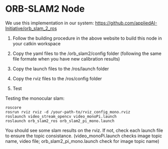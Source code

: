 # ORB-SLAM2 Node

We use this implementation in our system: https://github.com/appliedAI-Initiative/orb_slam_2_ros

1. Follow the building procedure in the above website to build this node in your catkin workspace

2. Copy the yaml files to the /orb_slam2/config folder (following the same file formate when you have new calibration results)

3. Copy the launch files to the /ros/launch folder

4. Copy the rviz files to the /ros/config folder

5. Test

Testing the monocular slam:
```
roscore
rosrun rviz rviz -d /your-path-to/rviz_config_mono.rviz
roslaunch video_stream_opencv video_monoPi.launch
roslaunch orb_slam2_ros orb_slam2_pi_mono.launch
```
You should see some slam results on the rviz. If not, check each launch file to ensure the topic consistance.
(video_monoPi.launch checks image topic name, video file; orb_slam2_pi_mono.launch check for image topic name)


